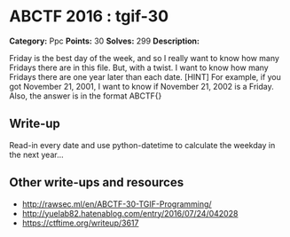 # ABCTF 2016 : tgif-30

**Category:** Ppc
**Points:** 30
**Solves:** 299
**Description:**

Friday is the best day of the week, and so I really want to know how many Fridays there are in this file. But, with a twist. I want to know how many Fridays there are one year later than each date.
[HINT] For example, if you got November 21, 2001, I want to know if November 21, 2002 is a Friday. Also, the answer is in the format ABCTF{}

## Write-up

Read-in every date and use python-datetime to calculate the weekday in the next year...


## Other write-ups and resources

* http://rawsec.ml/en/ABCTF-30-TGIF-Programming/
* http://yuelab82.hatenablog.com/entry/2016/07/24/042028
* https://ctftime.org/writeup/3617
